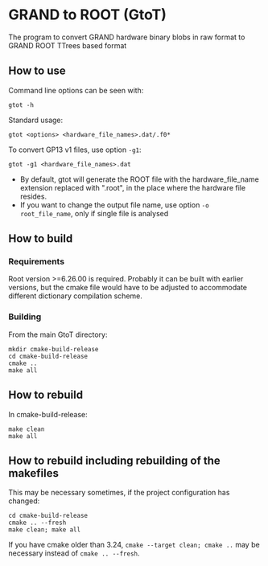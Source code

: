 # GRAND to ROOT (GtoT)

The program to convert GRAND hardware binary blobs in raw format to GRAND ROOT TTrees based format

## How to use

Command line options can be seen with:
```
gtot -h
```

Standard usage:
```
gtot <options> <hardware_file_names>.dat/.f0*
```

To convert GP13 v1 files, use option ```-g1```:
```
gtot -g1 <hardware_file_names>.dat
```

* By default, gtot will generate the ROOT file with the hardware_file_name extension replaced with ".root", in the place where the hardware file resides.
* If you want to change the output file name, use option ```-o root_file_name```, only if single file is analysed



## How to build

### Requirements
Root version >=6.26.00 is required. Probably it can be built with earlier versions, but the cmake file would have to be adjusted to accommodate different dictionary compilation scheme.

### Building

From the main GtoT directory:
```
mkdir cmake-build-release
cd cmake-build-release
cmake ..
make all
```

## How to rebuild

In cmake-build-release:
```
make clean
make all
```

## How to rebuild including rebuilding of the makefiles

This may be necessary sometimes, if the project configuration has changed:
```
cd cmake-build-release
cmake .. --fresh
make clean; make all
```
If you have cmake older than 3.24, `cmake --target clean; cmake ..` may be necessary instead of `cmake .. --fresh`.
